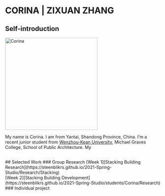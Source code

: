 # CORINA | ZIXUAN ZHANG

## Self-introduction
<img alt="Corina" src="https://github.com/steenblikrs/2021-Spring-Studio/blob/gh-pages/students/Corina/self.gif?raw=true" width="300">
 <br>
      
My name is Corina. I am from Yantai, Shandong Province, China. I’m a recent junior student from [Wenzhou-Kean University](http://www.wku.edu.cn/), Michael Graves College, School of Public Architecture. My 


 <br>
## Selected Work 
### Group Research 
 [Week 1][Stacking Building Research](https://steenblikrs.github.io/2021-Spring-Studio/Research/Stacking)
 <br>
 [Week 2][Stacking Building Development](https://steenblikrs.github.io/2021-Spring-Studio/students/Corina/Research)
 <br>
### Individual project

